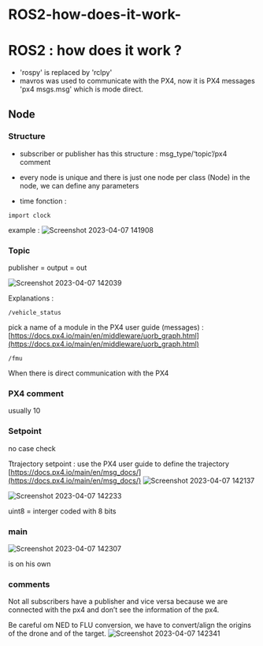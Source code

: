 # ROS2-how-does-it-work-

# ROS2 : how does it work ?

- 'rospy' is replaced by 'rclpy'
- mavros was used to communicate with the PX4, now it is PX4 messages 'px4 msgs.msg' which is mode direct.

## Node
### Structure 
- subscriber or publisher has this structure : msg_type/‘topic’/px4 comment

- every node is unique and there is just one node per class (Node)
in the node, we can define any parameters 

- time fonction : 

```
import clock 
```
example : 
![Screenshot 2023-04-07 141908](https://user-images.githubusercontent.com/118521344/230658189-e5b828fe-b785-4b42-ba7d-b96efaf588e8.png)


### Topic 
publisher = output = out

![Screenshot 2023-04-07 142039](https://user-images.githubusercontent.com/118521344/230658373-beae46e7-17e2-4421-8304-bdaa081f9184.png)

Explanations : 

```
/vehicle_status
```
pick a name of a module in the PX4 user guide (messages) : [https://docs.px4.io/main/en/middleware/uorb_graph.html](https://docs.px4.io/main/en/middleware/uorb_graph.html)

```
/fmu
```
When there is direct communication with the PX4

### PX4 comment 

usually 10

### Setpoint

no case check

Ttrajectory setpoint : use the PX4 user guide to define the trajectory 
[https://docs.px4.io/main/en/msg_docs/](https://docs.px4.io/main/en/msg_docs/)
![Screenshot 2023-04-07 142137](https://user-images.githubusercontent.com/118521344/230658499-a5f02f87-ca10-416e-b7a1-58d3e70cc9c0.png)

![Screenshot 2023-04-07 142233](https://user-images.githubusercontent.com/118521344/230658603-0dbca1a7-d0b8-42fa-83a1-3834f703d37c.png)


uint8 = interger coded with 8 bits

### main 
![Screenshot 2023-04-07 142307](https://user-images.githubusercontent.com/118521344/230658667-b7bd3b21-4ab0-4652-98e2-ca1902ee4b8e.png)

is on his own 

### comments 
Not all subscribers have a publisher and vice versa because we are connected with the px4 and don’t see the information of the px4.

Be careful om NED to FLU conversion, we have to convert/align the origins of the drone and of the target.
 ![Screenshot 2023-04-07 142341](https://user-images.githubusercontent.com/118521344/230658730-ed80a50b-46ab-4700-9f3d-47474120baff.png)

